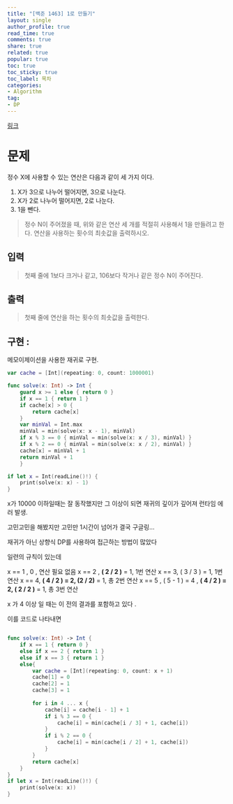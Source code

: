 ```yaml
---
title: "[백준 1463] 1로 만들기"
layout: single
author_profile: true
read_time: true
comments: true
share: true
related: true
popular: true
toc: true
toc_sticky: true
toc_label: 목차
categories:
- Algorithm
tag:
- DP
---
```


[링크](http://https://www.acmicpc.net/problem/1463)

# 문제

정수 X에 사용할 수 있는 연산은 다음과 같이 세 가지 이다.
1. X가 3으로 나누어 떨어지면, 3으로 나눈다.
1. X가 2로 나누어 떨어지면, 2로 나눈다.
1. 1을 뺀다.
> 정수 N이 주어졌을 때, 위와 같은 연산 세 개를 적절히 사용해서 1을 만들려고 한다. 연산을 사용하는 횟수의 최솟값을 출력하시오.

## 입력
> 첫째 줄에 1보다 크거나 같고, 106보다 작거나 같은 정수 N이 주어진다.

## 출력
> 첫째 줄에 연산을 하는 횟수의 최솟값을 출력한다.


## 구현 : 
메모이제이션을 사용한 재귀로 구현.

```swift
var cache = [Int](repeating: 0, count: 1000001)

func solve(x: Int) -> Int {
	guard x >= 1 else { return 0 }
	if x == 1 { return 1 }
	if cache[x] > 0 {
		return cache[x]
	}
	var minVal = Int.max
	minVal = min(solve(x: x - 1), minVal)
	if x % 3 == 0 { minVal = min(solve(x: x / 3), minVal) } 
	if x % 2 == 0 { minVal = min(solve(x: x / 2), minVal) }
	cache[x] = minVal + 1
	return minVal + 1
	}

if let x = Int(readLine()!) {
	print(solve(x: x) - 1)
}
```

x가 10000 이하일때는 잘 동작했지만
그 이상이 되면 재귀의 깊이가 깊어져 런타임 에러 발생.

고민고민을 해봤지만 고민만 1시간이 넘어가 결국 구글링...

재귀가 아닌 상향식 DP를 사용하여 접근하는 방법이 많았다

일련의 규칙이 있는데 

x == 1 ,  0  , 연산 필요 없음
x == 2 , **( 2 / 2 )** = 1, 1번 연산
x == 3,  ( 3 / 3 ) = 1, 1번 연산
x == 4,  **( 4 / 2 ) = 2, (2 / 2)** = 1, 총 2번 연산
x == 5 , ( 5 - 1 ) =  4 , **( 4 / 2 ) = 2, ( 2 / 2 )** = 1, 총 3번 연산

x 가 4 이상 일 때는 이 전의 결과를 포함하고 있다 .

이를 코드로 나타내면 

```swift

func solve(x: Int) -> Int {
    if x == 1 { return 0 }
    else if x == 2 { return 1 }
    else if x == 3 { return 1 }
    else{
        var cache = [Int](repeating: 0, count: x + 1)
        cache[1] = 0
        cache[2] = 1
        cache[3] = 1
        
        for i in 4 ... x {
            cache[i] = cache[i - 1] + 1
            if i % 3 == 0 {
                cache[i] = min(cache[i / 3] + 1, cache[i])
            }
            if i % 2 == 0 {
                cache[i] = min(cache[i / 2] + 1, cache[i])
            }
        }
        return cache[x]
    }
}
if let x = Int(readLine()!) {
    print(solve(x: x))
}
```
